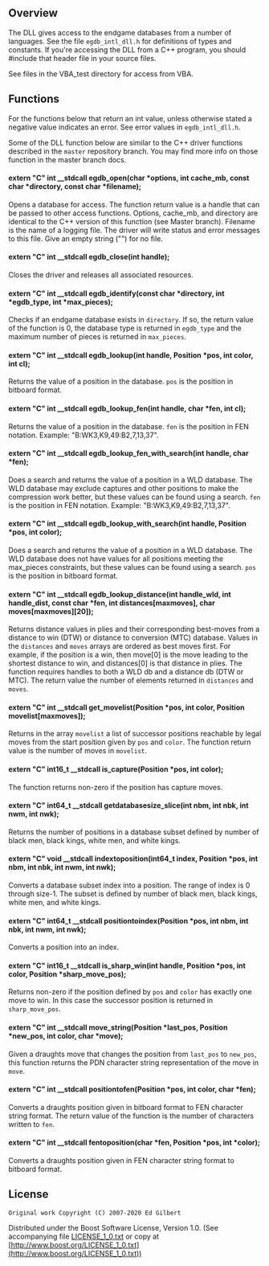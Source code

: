 ## Overview 

The DLL gives access to the endgame databases from a number of languages. See the file `egdb_intl_dll.h` for definitions of types and constants. If you're accessing the DLL from a C++ program, you should #include that header file in your source files.

See files in the VBA_test directory for access from VBA.

## Functions
For the functions below that return an int value, unless otherwise stated a negative value indicates an error. See error values in `egdb_intl_dll.h`.

Some of the DLL function below are similar to the C++ driver functions described in the `master` repository branch. You may find more info on those function in the master branch docs.
#### extern "C" int __stdcall egdb_open(char *options, int cache_mb, const char *directory, const char *filename);
Opens a database for access. The function return value is a handle that can be passed to other access functions.
Options, cache_mb, and directory are identical to the C++ version of this function (see Master branch).
Filename is the name of a logging file. The driver will write status and error messages to this file. Give an empty string ("") for no file.
#### extern "C" int __stdcall egdb_close(int handle);
Closes the driver and releases all associated resources. 
#### extern "C" int __stdcall egdb_identify(const char *directory, int *egdb_type, int *max_pieces);
Checks if an endgame database exists in `directory`. If so, the return value of the function is 0, the database type is returned in `egdb_type` and the maximum number of pieces is returned in `max_pieces`.
#### extern "C" int __stdcall egdb_lookup(int handle, Position *pos, int color, int cl);
Returns the value of a position in the database. `pos` is the position in bitboard format.
#### extern "C" int __stdcall egdb_lookup_fen(int handle, char *fen, int cl);
Returns the value of a position in the database. `fen` is the position in FEN notation. Example: "B:WK3,K9,49:B2,7,13,37".
#### extern "C" int __stdcall egdb_lookup_fen_with_search(int handle, char *fen);
Does a search and returns the value of a position in a WLD database. The WLD database may exclude captures and other positions to make the compression work better, but these values can be found using a search.
`fen` is the position in FEN notation. Example: "B:WK3,K9,49:B2,7,13,37".
#### extern "C" int __stdcall egdb_lookup_with_search(int handle, Position *pos, int color);
Does a search and returns the value of a position in a WLD database. The WLD database does not have values for all positions meeting the max_pieces constraints, but these values can be found using a search.
`pos` is the position in bitboard format.
#### extern "C" int __stdcall egdb_lookup_distance(int handle_wld, int handle_dist, const char *fen, int distances[maxmoves], char moves[maxmoves][20]);
Returns distance values in plies and their corresponding best-moves from a distance to win (DTW) or distance to conversion (MTC) database. Values in the `distances` and  `moves` arrays are ordered as best moves first. For example, if the position is a win, then move[0] is the move leading to the shortest distance to win, and distances[0] is that distance in plies. The function requires handles to both a WLD db and a distance db (DTW or MTC).
The return value the number of elements returned in `distances` and `moves`.
#### extern "C" int __stdcall get_movelist(Position *pos, int color, Position movelist[maxmoves]);
Returns in the array `movelist` a list of successor positions reachable by legal moves from the start position given by `pos` and `color`. The function return value is the number of moves in `movelist`.
#### extern "C" int16_t __stdcall is_capture(Position *pos, int color);
The function returns non-zero if the position has capture moves.
#### extern "C" int64_t __stdcall getdatabasesize_slice(int nbm, int nbk, int nwm, int nwk);
Returns the number of positions in a database subset defined by number of black men, black kings, white men, and white kings.
#### extern "C" void __stdcall indextoposition(int64_t index, Position *pos, int nbm, int nbk, int nwm, int nwk);
Converts a database subset index into a position. The range of index is 0 through size-1. The subset is defined by number of black men, black kings, white men, and white kings.
#### extern "C" int64_t __stdcall positiontoindex(Position *pos, int nbm, int nbk, int nwm, int nwk);
Converts a position into an index.
#### extern "C" int16_t __stdcall is_sharp_win(int handle, Position *pos, int color, Position *sharp_move_pos);
Returns non-zero if the position defined by `pos` and `color` has exactly one move to win. In this case the successor position is returned in `sharp_move_pos`.
#### extern "C" int __stdcall move_string(Position *last_pos, Position *new_pos, int color, char *move);
Given a draughts move that changes the position from `last_pos` to `new_pos`, this function returns the PDN character string representation of the move in `move`.
#### extern "C" int __stdcall positiontofen(Position *pos, int color, char *fen);
Converts a draughts position given in bitboard format to FEN character string format. The return value of the function is the number of characters written to `fen`.
#### extern "C" int __stdcall fentoposition(char *fen, Position *pos, int *color);
Converts a draughts position given in FEN character string format to bitboard format.
## License

    Original work Copyright (C) 2007-2020 Ed Gilbert

Distributed under the Boost Software License, Version 1.0.
(See accompanying file [LICENSE_1_0.txt](LICENSE_1_0.txt) or copy at
[http://www.boost.org/LICENSE_1_0.txt](http://www.boost.org/LICENSE_1_0.txt))
